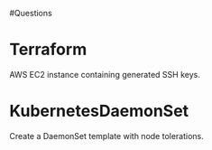 #Questions
# Terraform
AWS EC2 instance containing generated SSH keys. 
# KubernetesDaemonSet
Create a DaemonSet template with node tolerations.
